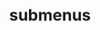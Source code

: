 ---
layout: page
title: submenus
nav: false
nav_order: 7
dropdown: false #Maryam changed this
children:
    - title: publications
      permalink: /publications/
    - title: divider
    - title: projects
      permalink: /projects/
---